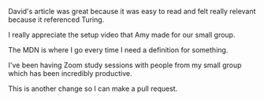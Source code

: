 David's article was great because it was easy to read and felt really relevant because it referenced Turing.

I really appreciate the setup video that Amy made for our small group.

The MDN is where I go every time I need a definition for something.

I've been having Zoom study sessions with people from my small group which has been incredibly productive.

This is another change so I can make a pull request.
